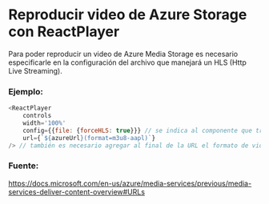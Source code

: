 # Reproducir video de Azure Storage con ReactPlayer

Para poder reproducir un video de Azure Media Storage es necesario especificarle en la configuración del archivo que manejará un HLS (Http Live Streaming).

### **Ejemplo:**

```js
<ReactPlayer
	controls
	width='100%'
	config={{file: {forceHLS: true}}} // se indica al componente que trabajará con un HLS
	url={`${azureUrl}(format=m3u8-aapl)`}
/> // también es necesario agregar al final de la URL el formato de video ((format=m3u8-aapl))
```

### Fuente:

https://docs.microsoft.com/en-us/azure/media-services/previous/media-services-deliver-content-overview#URLs
